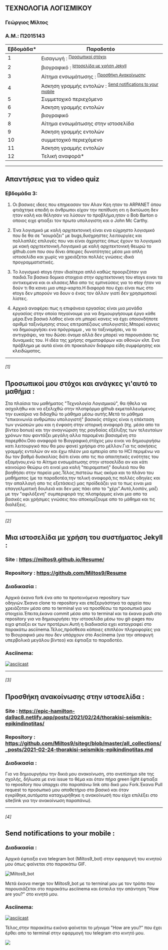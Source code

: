 ## ΤΕΧΝΟΛΟΓΙΑ ΛΟΓΙΣΜΙΚΟΥ
### Γεώργιος Μίλτος
### Α.Μ.: Π2015143

| Εβδομάδα* | Παραδοτέο |
| --- | --- |
| 1 |  Eισαγωγή : <sup><a href="#1">Προσωπικοί στόχοι </a></sup> |
| 2 | βιογραφικό : <sup><a href="#2">Iστοσελίδα με χρήση Jekyll </a></sup> |
| 3 | Αίτημα ενσωμάτωσης : <sup><a href="#3">Προσθήκη Ανακοίνωσης </a></sup> |
| 4 | Άσκηση γραμμής εντολών : <sup><a href="#4">Send notifications to your mobile </a></sup>  |
| 5 | Συμμετοχικό περιεχόμενο |
| 6 | Άσκηση γραμμής εντολών |
| 7 | βιογραφικό |
| 8 | Αίτημα ενσωμάτωσης στην ιστοσελίδα |
| 9 | Άσκηση γραμμής εντολών |
| 10 | συμμετοχικό περιεχόμενο |
| 11 | Άσκηση γραμμής εντολών |
| 12 | Τελική αναφορά* |


***
## Απαντήσεις για το video quiz

### Eβδομάδα 3:

1) Οι βασικες ιδεες που επηρεασαν τον Αλαν Κεη ηταν το ARPANET όπου φτιάχτηκε επειδή οι άνθρωποι είχαν την πεπίθυση  οτι η 
δικτύωση δεν ηταν καλή και θέλησαν να λύσουν το προβλήμα,ηταν ο Bob Barton ο οποιος ειχε φτιαξει τον πρωτο υπολογιστη και ο John Mc Carthy.

2) Ένα λογισμικό με καλή αρχιτεκτονική είναι ενα εύχρηστο λογισμικό που δε θα σε "κουράζει" με bugs,δυσχρηστες λειτουργίες και πολλαπλές επιλογές που ναι είναι άχρηστες όπως έχουν τα λογισμικά με κακή αρχιτεκτονική.Λογισμικό με καλή αρχιτεκτονική θεωρώ το github.com που σου δίνει άπειρες δυνατότητες μέσα μια απλή ιστοσελίδα και χωρίς να χρειάζεται πολλές γνώσεις ιδικά προγραμματιστικές.

3) Το λογισμικό etoys ήταν ιδιαίτερα απλό καθώς προοριζόταν για παιδιά.Τα βασικα δομικα στοιχεια στην αρχιτεκτονικη του etoys ειναι τα αντικειμενα και οι κλασεις.Μια απο τις εμπνεύσεις για το etoy ήταν να δούν τι θα κανει μια υπερ-καρτα.Η διαφορά που έχει είναι πως στο etoys δεν μπορούν να δουν ο ένας τον άλλον γιατί δεν χρησιμοποιεί λίστες.

4) Αρχικά αναφέρει πως η επιφάνεια εργασίας είναι μια μονάδα εργασίας στην οποία πηγαίνουμε για να δημιουργήσουμε έργο κάθε μέρα.Ενα βασικό λάθος είναι οτι μπορεί κανεις να έχει οποιονδήποτε αριθμό ταξινόμησης στους επιτραπέζιους υπολογιστές.Μπορεί κανεις να δημιουργήσει ενα πρόγραμμα , να το ταξινομήσει, να το αντιγράψει, να του δώσει όνομα αλλά 
δεν μπορεί να παρουσιάσει τις δυναμικές του. H ιδέα της χρήσης σηματοφόρων και οθονών κλπ. Ενα πρόβλημα με αυτά είναι ότι προκαλούν διάφορα είδη συμφόρησης και κλειδώματος.

***
 ###### [1]  
 ## Προσωπικοί μου στόχοι και ανάγκες γι'αυτό το μαθήμα : 
Στα πλαίσια του μαθήματος "Τεχνολογία Λογισμικού", θα ήθελα να ασχολήθω και να εξελιχθώ στην πλατφόρμα github εκμεταλλευόμενος την ευκαίρια να διδαχθώ το μάθημα μέσω αυτής.Μετά το μάθημα "επικοινωνία ανθρώπου υπολογιστή" βασικός στόχος είναι η επέκταση των γνώσεών μου και η ένφαση στην ιστορική αναφορά (πχ. μέσα απο τα βίντεο bonus) και την αναγνώριση της ραγδαίας εξέλιξης των τελευταίων χρόνων που φαντάζει μεγάλη αλλα παραμένει βασισμένη στο παρερθόν.Οσο αναφορά το Βιογραφικό,στόχος μου ειναι να δημιουργήσω κατι λειτουργικό που θα μου φανεί χρήσιμο στο μέλλον.Για τις ασκήσεις γραμμής εντολών αν και έχω πλέον μια εμπειρία απο το HCI περιμένω να δω τον βαθμό δυσκολίας διότι είναι απο τις πιο απαιτητικές ενότητες του εξαμήνου,ενώ το Αίτημα ενσωμάτωσης στην ιστοσελίδα αν και κάτι καινούριο θεώρω οτι ειναί μια καλή "πειραματική" δουλειά που θα βοηθήσει στην πορεία μας.Τέλος,πιστεύω πως ακόμα και το πλάνο του μαθήματος (με τα παραδοτέα,την τελική αναφορά,τις πολλές οδηγίες και την απαλλαγή απο τις εξετάσεις) μας προϊδεάζει για το πως ειναι μια επαγγελματική δουλειά και δεν μας πάει απο το "χέρι".Αυτό,λοιπόν, μαζι με την "αφιλόξενη" συμπεριφορά της πλατφόρμας είναι μια απο τα βασικές και χρήσιμες γνώσεις που αποκομίζουμε απο το μάθημα και τις διαλέξεις.

***
###### [2]
## Mια ιστοσελίδα με χρήση του συστήματος Jekyll :

### Site : https://miltos9.github.io/Resume/

### Repository : https://github.com/Miltos9/Resume

### Διαδικασία : 
Αρχικά έκανα fork ένα απο τα προτεινόμενα repository των οδηγιών.Έκανα clone το repository και επεξεργάστηκα τα αρχεία που χρειάζοταν μέσα απο το terminal για να προσθέσω τα προσωπικά μου στοιχεία.Έπειτα,έκανα commit μέσα απο το terminal και τα έκανα push στο repository για να δημιουργήσει την ιστοσελίδα μέσω του git-pages που ειχα φτιαξει εκ των προτέρων.Αυτή η διαδικασία εχει καταγραφεί στο παρακάτω asciinema.Τέλος,πρόσθεσα κάποιες επιπλέον πληροφορίες για το Βιογραφικό μου που δεν υπάρχουν στο Asciinema (για την αποφυγή υπερβολικά μεγάλου βίντεο) και  έφτιαξα το παραδοτέο.


### Asciinema: 
[![asciicast](https://asciinema.org/a/395265.svg)](https://asciinema.org/a/395265)

***
###### [3]
## Προσθήκη ανακοίνωσης στην ιστοσελίδα :

### Site : https://epic-hamilton-da9ac8.netlify.app/posts/2021/02/24/thorakisi-seismikis-epikindinotitas/

### Repository : https://github.com/Miltos9/sitegr/blob/master/all_collections/_posts/2021-02-24-thorakisi-seismikis-epikindinotitas.md

### Διαδικασία : 
Για να δημιουργήσω την δικιά μου ανακοίνωση, στο ανεπίσημο site της σχολής, δήλωσα με ενα issue το θέμα και όταν πήρα green light έφτιαξα το repository που ύπαρχει στο παραπάνω link απο δικό μου Fork.Έκανα Pull request το προσωπικό μου αποθετήριο στο βασικό και όταν εγκρίθηκε,αυτόματα καταχωρήθηκε η ανακοίνωσή που είχα επιλέξει στο site(link για την ανακοίνωση παραπάνω).

***
###### [4]
## Send notifications to your mobile :

### Διαδικασία :
Αρχικά έφτιαξα ενα telegram bot (Miltos9_bot) στην εφαρμογή του κινητού μου όπως φαίνεται στο παρακάτω GIF.

![Miltos9_bot](https://github.com/Miltos9/images/blob/master/sw/TELEGRAM.gif)

Μετά έκανα merge τον Miltos9_bot με το terminal μου με τον τρόπο που παρουσιάζεται στο παρακάτω asciinema και έστειλα την απάντηση "How are you?" στο κινητό μου.

### Asciinema: 
[![asciicast](https://asciinema.org/a/399324.svg)](https://asciinema.org/a/399324)

Τέλος,στην παρακάτω εικόνα φαίνεται το μήνυμα "How are you?" που έχει έρθει απο το terminal στην εφαρμογή του telegram στο κινητό μου.

![](https://github.com/Miltos9/images/blob/master/sw/Telegram-end.jpg)
